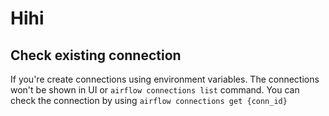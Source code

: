 # Hihi

## Check existing connection

If you're create connections using environment variables. The connections won't be shown in UI or `airflow connections list` command. You can check the connection by using `airflow connections get {conn_id}`

